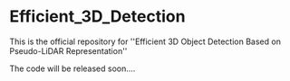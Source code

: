 # Efficient_3D_Detection


This is the official repository for ''Efficient 3D Object Detection Based on Pseudo-LiDAR Representation''

The code will be released soon....
